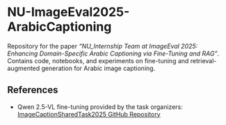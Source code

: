 # NU-ImageEval2025-ArabicCaptioning

Repository for the paper *“NU_Internship Team at ImageEval 2025: Enhancing Domain-Specific Arabic Captioning via Fine-Tuning and RAG”*.  
Contains code, notebooks, and experiments on fine-tuning and retrieval-augmented generation for Arabic image captioning.  

## References
- Qwen 2.5-VL fine-tuning provided by the task organizers: [ImageCaptionSharedTask2025 GitHub Repository](https://github.com/SinaLab/ImageCaptionSharedTask2025)
